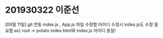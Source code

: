 # 201930322 이준선

[09월 11일]
git 연동 
index.js , App.js 파일 수정함
아이디 수정시 index.js도 수정 필요함
ex) root -> potato index.html와 index.js 아이디 동일!